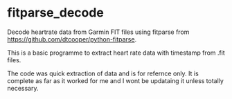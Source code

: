 # fitparse_decode
Decode heartrate data from Garmin FIT files using fitparse from https://github.com/dtcooper/python-fitparse.

This is a basic programme to extract heart rate data with timestamp from .fit files.

The code was quick extraction of data and is for refernce only. It is complete as far as it worked for me and I wont be updataing it unless totally necessary.
